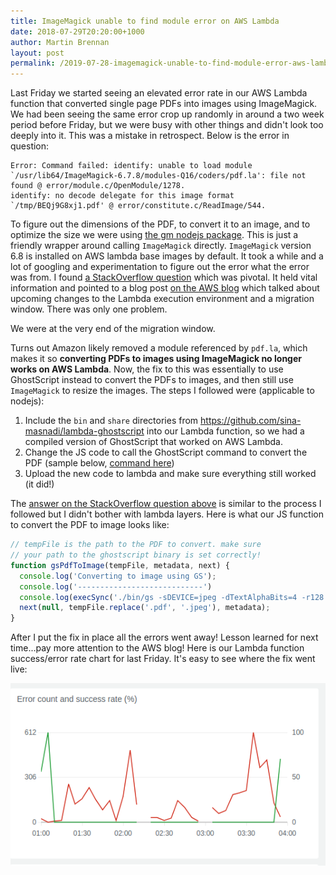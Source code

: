 ```yaml
---
title: ImageMagick unable to find module error on AWS Lambda
date: 2018-07-29T20:20:00+1000
author: Martin Brennan
layout: post
permalink: /2019-07-28-imagemagick-unable-to-find-module-error-aws-lambda/
---
```


Last Friday we started seeing an elevated error rate in our AWS Lambda function that converted single page PDFs into images using ImageMagick. We had been seeing the same error crop up randomly in around a two week period before Friday, but we were busy with other things and didn't look too deeply into it. This was a mistake in retrospect. Below is the error in question:

```
Error: Command failed: identify: unable to load module `/usr/lib64/ImageMagick-6.7.8/modules-Q16/coders/pdf.la': file not found @ error/module.c/OpenModule/1278.
identify: no decode delegate for this image format `/tmp/BEQj9G8xj1.pdf' @ error/constitute.c/ReadImage/544.
```

To figure out the dimensions of the PDF, to convert it to an image, and to optimize the size we were using [the gm nodejs package](https://aheckmann.github.io/gm/). This is just a friendly wrapper around calling `ImageMagick` directly. `ImageMagick` version 6.8 is installed on AWS lambda base images by default. It took a while and a lot of googling and experimentation to figure out the error what the error was from. I found [a StackOverflow question](https://stackoverflow.com/questions/57067351/imagemagick-not-converting-pdfs-anymore-in-aws-lambda?noredirect=1#comment100713341_57067351) which was pivotal. It held vital information and pointed to a blog post [on the AWS blog](https://aws.amazon.com/blogs/compute/upcoming-updates-to-the-aws-lambda-execution-environment/) which talked about upcoming changes to the Lambda execution environment and a migration window. There was only one problem.

We were at the very end of the migration window.

Turns out Amazon likely removed a module referenced by `pdf.la`, which makes it so **converting PDFs to images using ImageMagick no longer works on AWS Lambda**. Now, the fix to this was essentially to use GhostScript instead to convert the PDFs to images, and then still use `ImageMagick` to resize the images. The steps I followed were (applicable to nodejs):

1. Include the `bin` and `share` directories from https://github.com/sina-masnadi/lambda-ghostscript into our Lambda function, so we had a compiled version of GhostScript that worked on AWS Lambda.
2. Change the JS code to call the GhostScript command to convert the PDF (sample below, [command here](https://stackoverflow.com/a/33528730))
3. Upload the new code to lambda and make sure everything still worked (it did!)

The [answer on the StackOverflow question above](https://stackoverflow.com/a/57230609/875941) is similar to the process I followed but I didn't bother with lambda layers. Here is what our JS function to convert the PDF to image looks like:

```javascript
// tempFile is the path to the PDF to convert. make sure
// your path to the ghostscript binary is set correctly!
function gsPdfToImage(tempFile, metadata, next) {
  console.log('Converting to image using GS');
  console.log('----------------------------')
  console.log(execSync('./bin/gs -sDEVICE=jpeg -dTextAlphaBits=4 -r128 -o ' + tempFile.replace('.pdf', '.jpeg') + ' ' + tempFile).toString());
  next(null, tempFile.replace('.pdf', '.jpeg'), metadata);
}
```

After I put the fix in place all the errors went away! Lesson learned for next time...pay more attention to the AWS blog! Here is our Lambda function success/error rate chart for last Friday. It's easy to see where the fix went live:

![imagemagick lambda errors](/images/imagemagick_lambda_errors.png)